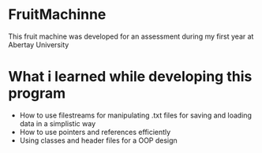# FruitMachinne

This fruit machine was developed for an assessment during my first year at Abertay University

# What i learned while developing this program 

* How to use filestreams for manipulating .txt files for saving and loading data in a simplistic way
* How to use pointers and references efficiently
* Using classes and header files for a OOP design 

